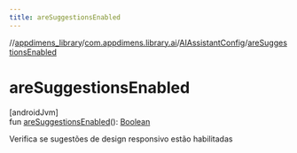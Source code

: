 ```yaml
---
title: areSuggestionsEnabled
---
```

//[appdimens_library](../../../index.html)/[com.appdimens.library.ai](../index.html)/[AIAssistantConfig](index.html)/[areSuggestionsEnabled](are-suggestions-enabled.html)



# areSuggestionsEnabled



[androidJvm]\
fun [areSuggestionsEnabled](are-suggestions-enabled.html)(): [Boolean](https://kotlinlang.org/api/core/kotlin-stdlib/kotlin/-boolean/index.html)



Verifica se sugestões de design responsivo estão habilitadas




